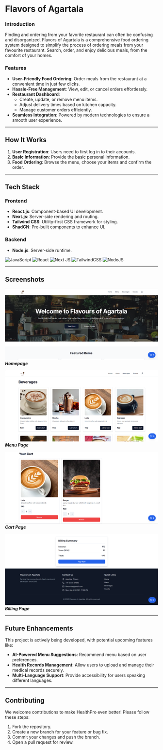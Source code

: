 # Flavors of Agartala

### Introduction

Finding and ordering from your favorite restaurant can often be confusing and disorganized. Flavors of Agartala is a comprehensive food ordering system designed to simplify the process of ordering meals from your favourite restaurant. Search, order, and enjoy delicious meals, from the comfort of your homes.

### Features

- **User-Friendly Food Ordering**: Order meals from the restaurant at a convenient time in just few clicks.
- **Hassle-Free Management**: View, edit, or cancel orders effortlessly.
- **Restaurant Dashboard**:
  - Create, update, or remove menu items.
  - Adjust delivery times based on kitchen capacity.
  - Manage customer orders efficiently.
- **Seamless Integration**: Powered by modern technologies to ensure a smooth user experience.

---

## How It Works

1. **User Registration**: Users need to first log in to their accounts.
2. **Basic Information**: Provide the basic personal information.
3. **Food Ordering**: Browse the menu, choose your items and confirm the order.

---

## Tech Stack

### Frontend

- **React.js**: Component-based UI development.
- **Next.js**: Server-side rendering and routing.
- **Tailwind CSS**: Utility-first CSS framework for styling.
- **ShadCN**: Pre-built components to enhance UI.

### Backend

- **Node.js**: Server-side runtime.

![JavaScript](https://img.shields.io/badge/javascript-%23323330.svg?style=for-the-badge&logo=javascript&logoColor=%23F7DF1E) ![React](https://img.shields.io/badge/react-%2320232a.svg?style=for-the-badge&logo=react&logoColor=%2361DAFB) ![Next JS](https://img.shields.io/badge/Next-black?style=for-the-badge&logo=next.js&logoColor=white) ![TailwindCSS](https://img.shields.io/badge/tailwindcss-%2338B2AC.svg?style=for-the-badge&logo=tailwind-css&logoColor=white) ![NodeJS](https://img.shields.io/badge/node.js-6DA55F?style=for-the-badge&logo=node.js&logoColor=white)

---

## Screenshots

![Homepage](./public/homepage.png)
_**Homepage**_

![Menu Page](./public/menu.png)
_**Menu Page**_

![Cart Page](./public/cart.png)
_**Cart Page**_

![Billing Page](./public/billing.png)
_**Billing Page**_

---

## Future Enhancements

This project is actively being developed, with potential upcoming features like:

- **AI-Powered Menu Suggestions**: Recommend menu based on user preferences.
- **Health Records Management**: Allow users to upload and manage their medical records securely.
- **Multi-Language Support**: Provide accessibility for users speaking different languages.

---

## Contributing

We welcome contributions to make HealthPro even better! Please follow these steps:

1. Fork the repository.
2. Create a new branch for your feature or bug fix.
3. Commit your changes and push the branch.
4. Open a pull request for review.
